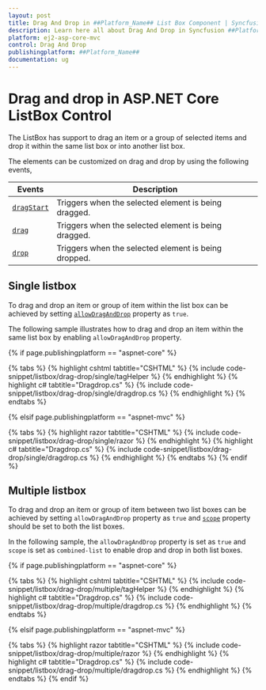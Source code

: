 ```yaml
---
layout: post
title: Drag And Drop in ##Platform_Name## List Box Component | Syncfusion
description: Learn here all about Drag And Drop in Syncfusion ##Platform_Name## List Box component of Syncfusion Essential JS 2 and more.
platform: ej2-asp-core-mvc
control: Drag And Drop
publishingplatform: ##Platform_Name##
documentation: ug
---
```



# Drag and drop in ASP.NET Core ListBox Control

The ListBox has support to drag an item or a group of selected items and drop it within the same list box or into another list box.

The elements can be customized on drag and drop by using the following events,

| Events | Description |
|------|------|
| [`dragStart`](https://help.syncfusion.com/cr/cref_files/aspnetcore-js2/Syncfusion.EJ2~Syncfusion.EJ2.DropDowns.ListBox~DragStart.html) | Triggers when the selected element is being dragged. |
| [`drag`](https://help.syncfusion.com/cr/cref_files/aspnetcore-js2/Syncfusion.EJ2~Syncfusion.EJ2.DropDowns.ListBox~Drag.html) | Triggers when the selected element is being dragged. |
| [`drop`](https://help.syncfusion.com/cr/cref_files/aspnetcore-js2/Syncfusion.EJ2~Syncfusion.EJ2.DropDowns.ListBox~Drop.html) | Triggers when the selected element is being dropped. |

## Single listbox

To drag and drop an item or group of item within the list box can be achieved by setting [`allowDragAndDrop`](https://help.syncfusion.com/cr/cref_files/aspnetcore-js2/Syncfusion.EJ2~Syncfusion.EJ2.DropDowns.ListBox~AllowDragAndDrop.html) property as `true`.

The following sample illustrates how to drag and drop an item within the same list box by enabling `allowDragAndDrop` property.

{% if page.publishingplatform == "aspnet-core" %}

{% tabs %}
{% highlight cshtml tabtitle="CSHTML" %}
{% include code-snippet/listbox/drag-drop/single/tagHelper %}
{% endhighlight %}
{% highlight c# tabtitle="Dragdrop.cs" %}
{% include code-snippet/listbox/drag-drop/single/dragdrop.cs %}
{% endhighlight %}
{% endtabs %}

{% elsif page.publishingplatform == "aspnet-mvc" %}

{% tabs %}
{% highlight razor tabtitle="CSHTML" %}
{% include code-snippet/listbox/drag-drop/single/razor %}
{% endhighlight %}
{% highlight c# tabtitle="Dragdrop.cs" %}
{% include code-snippet/listbox/drag-drop/single/dragdrop.cs %}
{% endhighlight %}
{% endtabs %}
{% endif %}



## Multiple listbox

To drag and drop an item or group of item between two list boxes can be achieved by setting `allowDragAndDrop` property as `true` and [`scope`](../api/list-box/#scope) property should be set to both the list boxes.

In the following sample, the `allowDragAndDrop` property is set as `true` and `scope` is set as `combined-list` to enable drop and drop in both list boxes.

{% if page.publishingplatform == "aspnet-core" %}

{% tabs %}
{% highlight cshtml tabtitle="CSHTML" %}
{% include code-snippet/listbox/drag-drop/multiple/tagHelper %}
{% endhighlight %}
{% highlight c# tabtitle="Dragdrop.cs" %}
{% include code-snippet/listbox/drag-drop/multiple/dragdrop.cs %}
{% endhighlight %}
{% endtabs %}

{% elsif page.publishingplatform == "aspnet-mvc" %}

{% tabs %}
{% highlight razor tabtitle="CSHTML" %}
{% include code-snippet/listbox/drag-drop/multiple/razor %}
{% endhighlight %}
{% highlight c# tabtitle="Dragdrop.cs" %}
{% include code-snippet/listbox/drag-drop/multiple/dragdrop.cs %}
{% endhighlight %}
{% endtabs %}
{% endif %}

